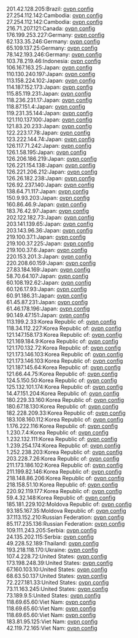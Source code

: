 201.42.128.205:Brazil: [ovpn config](vpn/201_42_128_205.ovpn)  
27.254.112.142:Cambodia: [ovpn config](vpn/27_254_112_142.ovpn)  
27.254.112.142:Cambodia: [ovpn config](vpn/27_254_112_142.ovpn)  
216.71.207.121:Canada: [ovpn config](vpn/216_71_207_121.ovpn)  
176.199.253.227:Germany: [ovpn config](vpn/176_199_253_227.ovpn)  
62.133.35.246:Germany: [ovpn config](vpn/62_133_35_246.ovpn)  
65.109.137.25:Germany: [ovpn config](vpn/65_109_137_25.ovpn)  
78.142.193.246:Germany: [ovpn config](vpn/78_142_193_246.ovpn)  
103.78.219.46:Indonesia: [ovpn config](vpn/103_78_219_46.ovpn)  
106.167.163.25:Japan: [ovpn config](vpn/106_167_163_25.ovpn)  
110.130.240.197:Japan: [ovpn config](vpn/110_130_240_197.ovpn)  
113.158.224.102:Japan: [ovpn config](vpn/113_158_224_102.ovpn)  
114.187.152.173:Japan: [ovpn config](vpn/114_187_152_173.ovpn)  
115.85.119.231:Japan: [ovpn config](vpn/115_85_119_231.ovpn)  
118.236.231.17:Japan: [ovpn config](vpn/118_236_231_17.ovpn)  
118.87.151.4:Japan: [ovpn config](vpn/118_87_151_4.ovpn)  
119.231.35.144:Japan: [ovpn config](vpn/119_231_35_144.ovpn)  
121.110.137.100:Japan: [ovpn config](vpn/121_110_137_100.ovpn)  
121.83.20.233:Japan: [ovpn config](vpn/121_83_20_233.ovpn)  
122.223.17.78:Japan: [ovpn config](vpn/122_223_17_78.ovpn)  
123.222.144.74:Japan: [ovpn config](vpn/123_222_144_74.ovpn)  
126.117.71.242:Japan: [ovpn config](vpn/126_117_71_242.ovpn)  
126.1.58.195:Japan: [ovpn config](vpn/126_1_58_195.ovpn)  
126.206.186.219:Japan: [ovpn config](vpn/126_206_186_219.ovpn)  
126.221.154.138:Japan: [ovpn config](vpn/126_221_154_138.ovpn)  
126.221.206.212:Japan: [ovpn config](vpn/126_221_206_212.ovpn)  
126.26.182.238:Japan: [ovpn config](vpn/126_26_182_238.ovpn)  
126.92.237.140:Japan: [ovpn config](vpn/126_92_237_140.ovpn)  
138.64.71.117:Japan: [ovpn config](vpn/138_64_71_117.ovpn)  
150.9.93.203:Japan: [ovpn config](vpn/150_9_93_203.ovpn)  
160.86.46.9:Japan: [ovpn config](vpn/160_86_46_9.ovpn)  
183.76.42.97:Japan: [ovpn config](vpn/183_76_42_97.ovpn)  
202.122.182.73:Japan: [ovpn config](vpn/202_122_182_73.ovpn)  
203.141.139.65:Japan: [ovpn config](vpn/203_141_139_65.ovpn)  
203.143.96.36:Japan: [ovpn config](vpn/203_143_96_36.ovpn)  
219.100.37.1:Japan: [ovpn config](vpn/219_100_37_1.ovpn)  
219.100.37.225:Japan: [ovpn config](vpn/219_100_37_225.ovpn)  
219.100.37.6:Japan: [ovpn config](vpn/219_100_37_6.ovpn)  
220.153.201.3:Japan: [ovpn config](vpn/220_153_201_3.ovpn)  
220.208.60.159:Japan: [ovpn config](vpn/220_208_60_159.ovpn)  
27.83.184.169:Japan: [ovpn config](vpn/27_83_184_169.ovpn)  
58.70.64.107:Japan: [ovpn config](vpn/58_70_64_107.ovpn)  
60.108.192.62:Japan: [ovpn config](vpn/60_108_192_62.ovpn)  
60.126.17.93:Japan: [ovpn config](vpn/60_126_17_93.ovpn)  
60.91.186.31:Japan: [ovpn config](vpn/60_91_186_31.ovpn)  
61.45.87.231:Japan: [ovpn config](vpn/61_45_87_231.ovpn)  
61.46.178.196:Japan: [ovpn config](vpn/61_46_178_196.ovpn)  
90.149.47.151:Japan: [ovpn config](vpn/90_149_47_151.ovpn)  
113.199.2.33:Korea Republic of: [ovpn config](vpn/113_199_2_33.ovpn)  
118.34.112.227:Korea Republic of: [ovpn config](vpn/118_34_112_227.ovpn)  
121.147.158.173:Korea Republic of: [ovpn config](vpn/121_147_158_173.ovpn)  
121.169.184.9:Korea Republic of: [ovpn config](vpn/121_169_184_9.ovpn)  
121.170.132.72:Korea Republic of: [ovpn config](vpn/121_170_132_72.ovpn)  
121.173.146.103:Korea Republic of: [ovpn config](vpn/121_173_146_103.ovpn)  
121.173.146.103:Korea Republic of: [ovpn config](vpn/121_173_146_103.ovpn)  
121.187.145.64:Korea Republic of: [ovpn config](vpn/121_187_145_64.ovpn)  
121.66.44.75:Korea Republic of: [ovpn config](vpn/121_66_44_75.ovpn)  
124.5.150.50:Korea Republic of: [ovpn config](vpn/124_5_150_50.ovpn)  
125.132.101.174:Korea Republic of: [ovpn config](vpn/125_132_101_174.ovpn)  
14.47.151.204:Korea Republic of: [ovpn config](vpn/14_47_151_204.ovpn)  
180.229.33.160:Korea Republic of: [ovpn config](vpn/180_229_33_160.ovpn)  
180.67.18.130:Korea Republic of: [ovpn config](vpn/180_67_18_130.ovpn)  
182.228.209.33:Korea Republic of: [ovpn config](vpn/182_228_209_33.ovpn)  
183.108.160.112:Korea Republic of: [ovpn config](vpn/183_108_160_112.ovpn)  
1.176.222.116:Korea Republic of: [ovpn config](vpn/1_176_222_116.ovpn)  
1.230.7.4:Korea Republic of: [ovpn config](vpn/1_230_7_4.ovpn)  
1.232.132.111:Korea Republic of: [ovpn config](vpn/1_232_132_111.ovpn)  
1.239.254.174:Korea Republic of: [ovpn config](vpn/1_239_254_174.ovpn)  
1.252.238.203:Korea Republic of: [ovpn config](vpn/1_252_238_203.ovpn)  
203.228.7.26:Korea Republic of: [ovpn config](vpn/203_228_7_26.ovpn)  
211.173.186.102:Korea Republic of: [ovpn config](vpn/211_173_186_102.ovpn)  
211.199.82.146:Korea Republic of: [ovpn config](vpn/211_199_82_146.ovpn)  
218.148.86.206:Korea Republic of: [ovpn config](vpn/218_148_86_206.ovpn)  
218.158.51.10:Korea Republic of: [ovpn config](vpn/218_158_51_10.ovpn)  
220.92.119.177:Korea Republic of: [ovpn config](vpn/220_92_119_177.ovpn)  
59.4.32.148:Korea Republic of: [ovpn config](vpn/59_4_32_148.ovpn)  
185.181.229.102:Moldova Republic of: [ovpn config](vpn/185_181_229_102.ovpn)  
93.185.167.35:Moldova Republic of: [ovpn config](vpn/93_185_167_35.ovpn)  
37.113.152.210:Russian Federation: [ovpn config](vpn/37_113_152_210.ovpn)  
85.117.235.136:Russian Federation: [ovpn config](vpn/85_117_235_136.ovpn)  
109.111.243.205:Serbia: [ovpn config](vpn/109_111_243_205.ovpn)  
24.135.202.115:Serbia: [ovpn config](vpn/24_135_202_115.ovpn)  
49.228.52.189:Thailand: [ovpn config](vpn/49_228_52_189.ovpn)  
193.218.118.170:Ukraine: [ovpn config](vpn/193_218_118_170.ovpn)  
107.4.228.72:United States: [ovpn config](vpn/107_4_228_72.ovpn)  
173.198.248.39:United States: [ovpn config](vpn/173_198_248_39.ovpn)  
67.160.103.10:United States: [ovpn config](vpn/67_160_103_10.ovpn)  
68.63.50.137:United States: [ovpn config](vpn/68_63_50_137.ovpn)  
72.227.181.33:United States: [ovpn config](vpn/72_227_181_33.ovpn)  
73.11.163.245:United States: [ovpn config](vpn/73_11_163_245.ovpn)  
73.189.9.5:United States: [ovpn config](vpn/73_189_9_5.ovpn)  
118.69.65.60:Viet Nam: [ovpn config](vpn/118_69_65_60.ovpn)  
118.69.65.60:Viet Nam: [ovpn config](vpn/118_69_65_60.ovpn)  
118.69.65.60:Viet Nam: [ovpn config](vpn/118_69_65_60.ovpn)  
183.81.95.125:Viet Nam: [ovpn config](vpn/183_81_95_125.ovpn)  
42.119.72.165:Viet Nam: [ovpn config](vpn/42_119_72_165.ovpn)  
